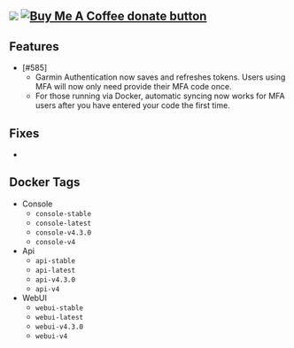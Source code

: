 [![](https://img.shields.io/static/v1?label=Sponsor&message=%E2%9D%A4&logo=GitHub&color=%23fe8e86)](https://github.com/sponsors/philosowaffle) <span class="badge-buymeacoffee"><a href="https://www.buymeacoffee.com/philosowaffle" title="Donate to this project using Buy Me A Coffee"><img src="https://img.shields.io/badge/buy%20me%20a%20coffee-donate-yellow.svg" alt="Buy Me A Coffee donate button" /></a></span>
---

## Features

- [#585] 
    - Garmin Authentication now saves and refreshes tokens. Users using MFA will now only need provide their MFA code once.
    - For those running via Docker, automatic syncing now works for MFA users after you have entered your code the first time.

## Fixes

- 

## Docker Tags

- Console
    - `console-stable`
    - `console-latest`
    - `console-v4.3.0`
    - `console-v4`
- Api
    - `api-stable`
    - `api-latest`
    - `api-v4.3.0`
    - `api-v4`
- WebUI
    - `webui-stable`
    - `webui-latest`
    - `webui-v4.3.0`
    - `webui-v4`
